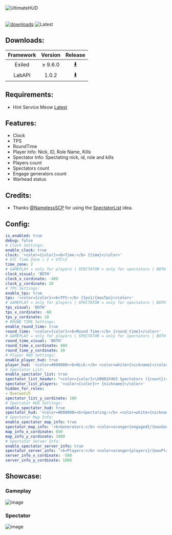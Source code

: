 ![UltimateHUD](https://github.com/user-attachments/assets/624b8a88-7269-452a-a507-f87ca6363179)<br><br><br>
[![downloads](https://img.shields.io/github/downloads/Vretu-Dev/UltimateHUD/total?style=for-the-badge&logo=icloud&color=%233A6D8C)](https://github.com/Vretu-Dev/UltimateHUD/releases/latest)
![Latest](https://img.shields.io/github/v/release/Vretu-Dev/UltimateHUD?style=for-the-badge&label=Latest%20Release&color=%23D91656)

## Downloads:
| Framework | Version    |  Release                                                              |
|:---------:|:----------:|:----------------------------------------------------------------------:|
| Exiled    | ≥ 9.6.0    | [⬇️](https://github.com/Vretu-Dev/UltimateHUD/releases/latest)        |
| LabAPI    | 1.0.2      | [⬇️](https://github.com/Vretu-Dev/UltimateHUD/releases/latest) |

## Requirements:
- Hint Service Meow [Latest](https://github.com/MeowServer/HintServiceMeow/releases/latest)

## Features:
- Clock
- TPS
- RoundTime
- Player Info: Nick, ID, Role Name, Kills
- Spectator Info: Spectating nick, id, role and kills
- Players count
- Spectators count
- Engage generators count
- Warhead status

## Credits:
- Thanks [@NamelessSCP](https://github.com/NamelessSCP) for using the [SpectatorList](https://github.com/NamelessSCP/SpectatorList-SL) idea.<br>

## Config:
```yaml
is_enabled: true
debug: false
# Clock Settings:
enable_clock: true
clock: '<color={color}><b>Time:</b> {time}</color>'
# UTC Time Zone | 2 = UTC+2
time_zone: 2
# GAMEPLAY = only for players | SPECTATOR = only for spectators | BOTH = spectator & gameplay
clock_visual: 'BOTH'
clock_x_cordinate: -480
clock_y_cordinate: 20
# TPS Settings:
enable_tps: true
tps: '<color={color}><b>TPS:</b> {tps}/{maxTps}</color>'
# GAMEPLAY = only for players | SPECTATOR = only for spectators | BOTH = spectator & gameplay
tps_visual: 'BOTH'
tps_x_cordinate: -60
tps_y_cordinate: 20
# ROUND TIME Settings:
enable_round_time: true
round_time: '<color={color}><b>Round Time:</b> {round_time}</color>'
# GAMEPLAY = only for players | SPECTATOR = only for spectators | BOTH = spectator & gameplay
round_time_visual: 'BOTH'
round_time_x_cordinate: 400
round_time_y_cordinate: 20
# Player HUD Settings:
enable_player_hud: true
player_hud: '<color=#808080><b>Nick:</b> <color=white>{nickname}</color> <b>|</b> <b>ID:</b> <color=white>{id}</color> <b>|</b> <b>Role:</b> {role} <b>| Kills:</b> <color=yellow>{kills}</color></color>'
# Spectator List:
enable_spectator_list: true
spectator_list_header: "<color={color}>\U0001F465 Spectators ({count})</color>"
spectator_list_players: '<color={color}>• {nickname}</color>'
hidden_for_roles:
- Overwatch
spectator_list_y_cordinate: 100
# Spectator HUD Settings:
enable_spectator_hud: true
spectator_hud: '<color=#808080><b>Spectating:</b> <color=white>{nickname}</color> <b>|</b> <b>ID:</b> <color=white>{id}</color> <b>|</b> <b>Role:</b> {role} <b>| Kills:</b> <color=yellow>{kills}</color></color>'
# Spectator Map Info:
enable_spectator_map_info: true
spectator_map_info: '<b>Generators:</b> <color=orange>{engaged}/{maxGenerators}</color> <b>| Warhead:</b> <color={warheadColor}>{warheadStatus}</color>'
map_info_x_cordinate: 650
map_info_y_cordinate: 1000
# Spectator Server Info:
enable_spectator_server_info: true
spectator_server_info: '<b>Players:</b> <color=orange>{players}/{maxPlayers}</color> <b>| Spectators:</b> <color=orange>{spectators}</color>'
server_info_x_cordinate: -500
server_info_y_cordinate: 1000
```

## Showcase:
### Gameplay
![image](https://github.com/user-attachments/assets/8595f42f-7ffe-4443-bb54-b02407b8ac42)

### Spectator
![image](https://github.com/user-attachments/assets/51255713-8c8e-41f5-a474-8d84aa37b7e8)

